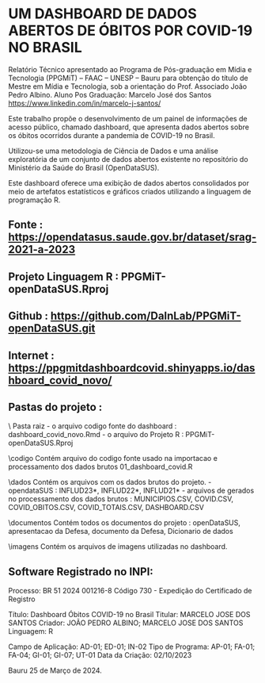 # UM DASHBOARD DE DADOS ABERTOS DE ÓBITOS POR COVID-19 NO BRASIL
Relatório Técnico apresentado ao Programa de Pós-graduação em Mídia e Tecnologia (PPGMiT) – FAAC – UNESP – Bauru para obtenção do título de Mestre em Mídia e Tecnologia, sob a orientação do Prof. Associado João Pedro Albino. 
Aluno Pos Graduação: Marcelo José dos Santos 
https://www.linkedin.com/in/marcelo-j-santos/

Este trabalho propõe o desenvolvimento de um painel de informações de acesso público, chamado dashboard, que apresenta dados abertos sobre os óbitos ocorridos durante a pandemia de COVID-19 no Brasil. 

Utilizou-se uma metodologia de Ciência de Dados e uma análise exploratória de um conjunto de dados abertos existente no repositório do Ministério da Saúde do Brasil (OpenDataSUS). 

Este dashboard oferece uma exibição de dados abertos consolidados por meio de artefatos estatísticos e gráficos criados utilizando a linguagem de programação R.

## Fonte : https://opendatasus.saude.gov.br/dataset/srag-2021-a-2023
## Projeto Linguagem R : PPGMiT-openDataSUS.Rproj
## Github : https://github.com/DaInLab/PPGMiT-openDataSUS.git
## Internet : https://ppgmitdashboardcovid.shinyapps.io/dashboard_covid_novo/

## Pastas do projeto : 

\          Pasta raiz 
               - o arquivo codigo fonte do dashboard : dashboard_covid_novo.Rmd
               - o arquivo do Projeto R : PPGMiT-openDataSUS.Rproj

\codigo     Contém arquivo do codigo fonte usado na importacao e processamento dos dados brutos 
               01_dashboard_covid.R 

\dados      Contém os arquivos com os dados brutos do projeto.
              - opendataSUS : INFLUD23*, INFLUD22*, INFLUD21*
              - arquivos de gerados no processamento dos dados brutos : MUNICIPIOS.CSV, COVID.CSV, COVID_OBITOS.CSV, COVID_TOTAIS.CSV, DASHBOARD.CSV

\documentos  Contém todos os documentos do projeto : openDataSUS, apresentacao da Defesa, documento da Defesa, Dicionario de dados

\imagens     Contém os arquivos de imagens utilizadas no dashboard.
          
## Software Registrado no INPI:
Processo: BR 51 2024 001216-8 Código 730 - Expedição do Certificado de Registro

Título: Dashboard Óbitos COVID-19 no Brasil
Titular: MARCELO JOSE DOS SANTOS
Criador: JOÃO PEDRO ALBINO; MARCELO JOSE DOS SANTOS
Linguagem: R

Campo de Aplicação: AD-01; ED-01; IN-02
Tipo de Programa: AP-01; FA-01; FA-04; GI-01; GI-07; UT-01
Data da Criação: 02/10/2023


Bauru 25 de Março de 2024.

